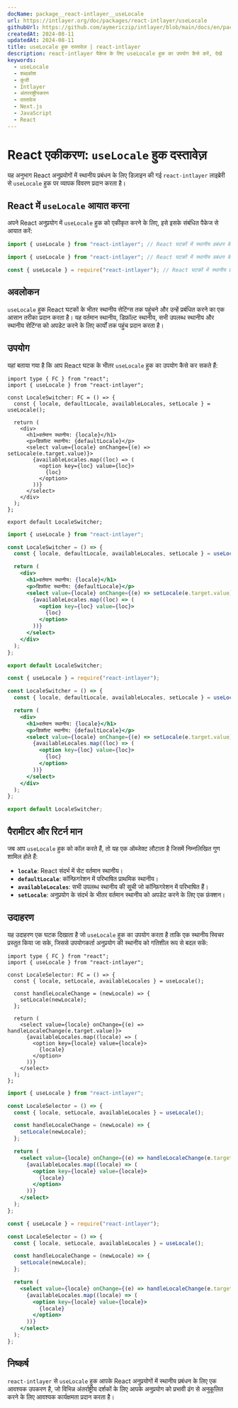 ```yaml
---
docName: package__react-intlayer__useLocale
url: https://intlayer.org/doc/packages/react-intlayer/useLocale
githubUrl: https://github.com/aymericzip/intlayer/blob/main/docs/en/packages/react-intlayer/useLocale.md
createdAt: 2024-08-11
updatedAt: 2024-08-11
title: useLocale हुक दस्तावेज़ | react-intlayer
description: react-intlayer पैकेज के लिए useLocale हुक का उपयोग कैसे करें, देखें
keywords:
  - useLocale
  - शब्दकोश
  - कुंजी
  - Intlayer
  - अंतरराष्ट्रीयकरण
  - दस्तावेज
  - Next.js
  - JavaScript
  - React
---
```


# React एकीकरण: `useLocale` हुक दस्तावेज़

यह अनुभाग React अनुप्रयोगों में स्थानीय प्रबंधन के लिए डिज़ाइन की गई `react-intlayer` लाइब्रेरी से `useLocale` हुक पर व्यापक विवरण प्रदान करता है।

## React में `useLocale` आयात करना

अपने React अनुप्रयोग में `useLocale` हुक को एकीकृत करने के लिए, इसे इसके संबंधित पैकेज से आयात करें:

```typescript codeFormat="typescript"
import { useLocale } from "react-intlayer"; // React घटकों में स्थानीय प्रबंधन के लिए उपयोग किया जाता है
```

```javascript codeFormat="esm"
import { useLocale } from "react-intlayer"; // React घटकों में स्थानीय प्रबंधन के लिए उपयोग किया जाता है
```

```javascript codeFormat="commonjs"
const { useLocale } = require("react-intlayer"); // React घटकों में स्थानीय प्रबंधन के लिए उपयोग किया जाता है
```

## अवलोकन

`useLocale` हुक React घटकों के भीतर स्थानीय सेटिंग्स तक पहुंचने और उन्हें प्रबंधित करने का एक आसान तरीका प्रदान करता है। यह वर्तमान स्थानीय, डिफ़ॉल्ट स्थानीय, सभी उपलब्ध स्थानीय और स्थानीय सेटिंग्स को अपडेट करने के लिए कार्यों तक पहुंच प्रदान करता है।

## उपयोग

यहां बताया गया है कि आप React घटक के भीतर `useLocale` हुक का उपयोग कैसे कर सकते हैं:

```tsx fileName="src/components/LocaleSwitcher.tsx" codeFormat="typescript"
import type { FC } from "react";
import { useLocale } from "react-intlayer";

const LocaleSwitcher: FC = () => {
  const { locale, defaultLocale, availableLocales, setLocale } = useLocale();

  return (
    <div>
      <h1>वर्तमान स्थानीय: {locale}</h1>
      <p>डिफ़ॉल्ट स्थानीय: {defaultLocale}</p>
      <select value={locale} onChange={(e) => setLocale(e.target.value)}>
        {availableLocales.map((loc) => (
          <option key={loc} value={loc}>
            {loc}
          </option>
        ))}
      </select>
    </div>
  );
};

export default LocaleSwitcher;
```

```jsx fileName="src/components/LocaleSwitcher.mjx" codeFormat="esm"
import { useLocale } from "react-intlayer";

const LocaleSwitcher = () => {
  const { locale, defaultLocale, availableLocales, setLocale } = useLocale();

  return (
    <div>
      <h1>वर्तमान स्थानीय: {locale}</h1>
      <p>डिफ़ॉल्ट स्थानीय: {defaultLocale}</p>
      <select value={locale} onChange={(e) => setLocale(e.target.value)}>
        {availableLocales.map((loc) => (
          <option key={loc} value={loc}>
            {loc}
          </option>
        ))}
      </select>
    </div>
  );
};

export default LocaleSwitcher;
```

```jsx fileName="src/components/LocaleSwitcher.csx" codeFormat="commonjs"
const { useLocale } = require("react-intlayer");

const LocaleSwitcher = () => {
  const { locale, defaultLocale, availableLocales, setLocale } = useLocale();

  return (
    <div>
      <h1>वर्तमान स्थानीय: {locale}</h1>
      <p>डिफ़ॉल्ट स्थानीय: {defaultLocale}</p>
      <select value={locale} onChange={(e) => setLocale(e.target.value)}>
        {availableLocales.map((loc) => (
          <option key={loc} value={loc}>
            {loc}
          </option>
        ))}
      </select>
    </div>
  );
};

export default LocaleSwitcher;
```

## पैरामीटर और रिटर्न मान

जब आप `useLocale` हुक को कॉल करते हैं, तो यह एक ऑब्जेक्ट लौटाता है जिसमें निम्नलिखित गुण शामिल होते हैं:

- **`locale`**: React संदर्भ में सेट वर्तमान स्थानीय।
- **`defaultLocale`**: कॉन्फ़िगरेशन में परिभाषित प्राथमिक स्थानीय।
- **`availableLocales`**: सभी उपलब्ध स्थानीय की सूची जो कॉन्फ़िगरेशन में परिभाषित हैं।
- **`setLocale`**: अनुप्रयोग के संदर्भ के भीतर वर्तमान स्थानीय को अपडेट करने के लिए एक फ़ंक्शन।

## उदाहरण

यह उदाहरण एक घटक दिखाता है जो `useLocale` हुक का उपयोग करता है ताकि एक स्थानीय स्विचर प्रस्तुत किया जा सके, जिससे उपयोगकर्ता अनुप्रयोग की स्थानीय को गतिशील रूप से बदल सकें:

```tsx fileName="src/components/LocaleSelector.tsx" codeFormat="typescript"
import type { FC } from "react";
import { useLocale } from "react-intlayer";

const LocaleSelector: FC = () => {
  const { locale, setLocale, availableLocales } = useLocale();

  const handleLocaleChange = (newLocale) => {
    setLocale(newLocale);
  };

  return (
    <select value={locale} onChange={(e) => handleLocaleChange(e.target.value)}>
      {availableLocales.map((locale) => (
        <option key={locale} value={locale}>
          {locale}
        </option>
      ))}
    </select>
  );
};
```

```jsx fileName="src/components/LocaleSelector.mjx" codeFormat="esm"
import { useLocale } from "react-intlayer";

const LocaleSelector = () => {
  const { locale, setLocale, availableLocales } = useLocale();

  const handleLocaleChange = (newLocale) => {
    setLocale(newLocale);
  };

  return (
    <select value={locale} onChange={(e) => handleLocaleChange(e.target.value)}>
      {availableLocales.map((locale) => (
        <option key={locale} value={locale}>
          {locale}
        </option>
      ))}
    </select>
  );
};
```

```jsx fileName="src/components/LocaleSelector.csx" codeFormat="commonjs"
const { useLocale } = require("react-intlayer");

const LocaleSelector = () => {
  const { locale, setLocale, availableLocales } = useLocale();

  const handleLocaleChange = (newLocale) => {
    setLocale(newLocale);
  };

  return (
    <select value={locale} onChange={(e) => handleLocaleChange(e.target.value)}>
      {availableLocales.map((locale) => (
        <option key={locale} value={locale}>
          {locale}
        </option>
      ))}
    </select>
  );
};
```

## निष्कर्ष

`react-intlayer` से `useLocale` हुक आपके React अनुप्रयोगों में स्थानीय प्रबंधन के लिए एक आवश्यक उपकरण है, जो विभिन्न अंतर्राष्ट्रीय दर्शकों के लिए आपके अनुप्रयोग को प्रभावी ढंग से अनुकूलित करने के लिए आवश्यक कार्यक्षमता प्रदान करता है।

